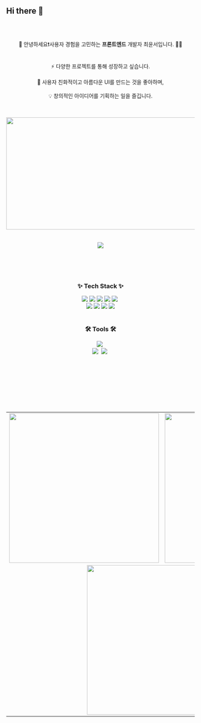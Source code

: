 ## Hi there 👋

<!--
**cj2174/cj2174** is a ✨ _special_ ✨ repository because its `README.md` (this file) appears on your GitHub profile.

Here are some ideas to get you started:

- 🔭 I’m currently working on ...
- 🌱 I’m currently learning ...
- 👯 I’m looking to collaborate on ...
- 🤔 I’m looking for help with ...
- 💬 Ask me about ...
- 📫 How to reach me: ...
- 😄 Pronouns: ...
- ⚡ Fun fact: ...
-->
<br />


<br />
<p align="center">
  🚀 안녕하세요❗사용자 경험을 고민하는 <b>프론트엔드</b> 개발자 최윤서입니다. 👩‍🚀  
  <br />  
  <br />
  <br />
  ⚡ 다양한 프로젝트를 통해 성장하고 싶습니다.  
  <br />  
  <br />
  🎨 사용자 친화적이고 아름다운 UI를 만드는 것을 좋아하며,  
  <br />
  <br />
  💡 창의적인 아이디어를 기획하는 일을 즐깁니다.  
</p>
<br />  
<br />
<div align="center">
  <a href="https://github.com/devxb/gitanimals">
    <img
      src="https://render.gitanimals.org/farms/cj2174"
      width="600"
      height="300"
    />
  </a>
</div>
<br />  
<br />
<div align="center">
  <a href="https://hits.seeyoufarm.com">
    <img src="https://hits.seeyoufarm.com/api/count/incr/badge.svg?url=https%3A%2F%2Fgithub.com%2Fcj2174%2Fhit-counter&count_bg=%23C3DCF6&title_bg=%23129EEC&icon=&icon_color=%23E7E7E7&title=hits&edge_flat=false"/>
  </a>
</div>
<br />
<br />
<br />
<br />  

<h3 align="center">✨ Tech Stack ✨</h3>
<div align=center> 
  <img src="https://img.shields.io/badge/html5-E34F26?style=for-the-badge&logo=html5&logoColor=white"> 
  <img src="https://img.shields.io/badge/css-1572B6?style=for-the-badge&logo=css3&logoColor=white"> 
  <img src="https://img.shields.io/badge/javascript-F7DF1E?style=for-the-badge&logo=javascript&logoColor=black"> 
  <img src="https://img.shields.io/badge/jquery-0769AD?style=for-the-badge&logo=jquery&logoColor=white">
  <img src="https://img.shields.io/badge/typescript-007ACC.svg?style=for-the-badge&logo=typescript&logoColor=white" />&nbsp
  <br>
  <img src="https://img.shields.io/badge/python-3776AB?style=for-the-badge&logo=python&logoColor=white"> 
  <img src="https://img.shields.io/badge/react-61DAFB?style=for-the-badge&logo=react&logoColor=black"> 
  <img src="https://img.shields.io/badge/django-092E20?style=for-the-badge&logo=django&logoColor=white">
  <img src="https://img.shields.io/badge/bootstrap-7952B3?style=for-the-badge&logo=bootstrap&logoColor=white">
  <br>
  <br>
  <h3 align="center">🛠 Tools 🛠</h3>
<img src="https://img.shields.io/badge/figma-F24E1E.svg?style=for-the-badge&logo=figma&logoColor=white" />&nbsp
<br>
    <img src="https://img.shields.io/badge/github-181717.svg?style=for-the-badge&logo=github&logoColor=white" />&nbsp
  <img src="https://img.shields.io/badge/Notion-F3F3F3.svg?style=for-the-badge&logo=notion&logoColor=black" />&nbsp
  <br />
  <br />

<br />
<br />
<br />
<br />  
<br />
<br />
<br />
 

<div align="center">
  <table>
    <tr>
      <td>
        <!-- GitHub Stats -->
        <img src="https://github-readme-stats.vercel.app/api?username=cj2174&show_icons=true&theme=dracula" 
          width="400"/>
      </td>
      <td>
        <!-- GitHub Top Languages -->
        <a href="https://github.com/cj2174/cj2174">
          <img
            src="https://github-readme-stats.vercel.app/api/top-langs/?username=cj2174&langs_count=10&layout=compact&theme=white"
            width="400"
          />
        </a>
      </td>
    </tr>
    <tr>
      <td colspan="2" align="center">
        <!-- Solved.ac Badge -->
        <a href="https://solved.ac/cj2174/">
          <img
            src="http://mazassumnida.wtf/api/v2/generate_badge?boj=cj2174"
            width="400"
          />
        </a>
      </td>
    </tr>
  </table>
</div>


